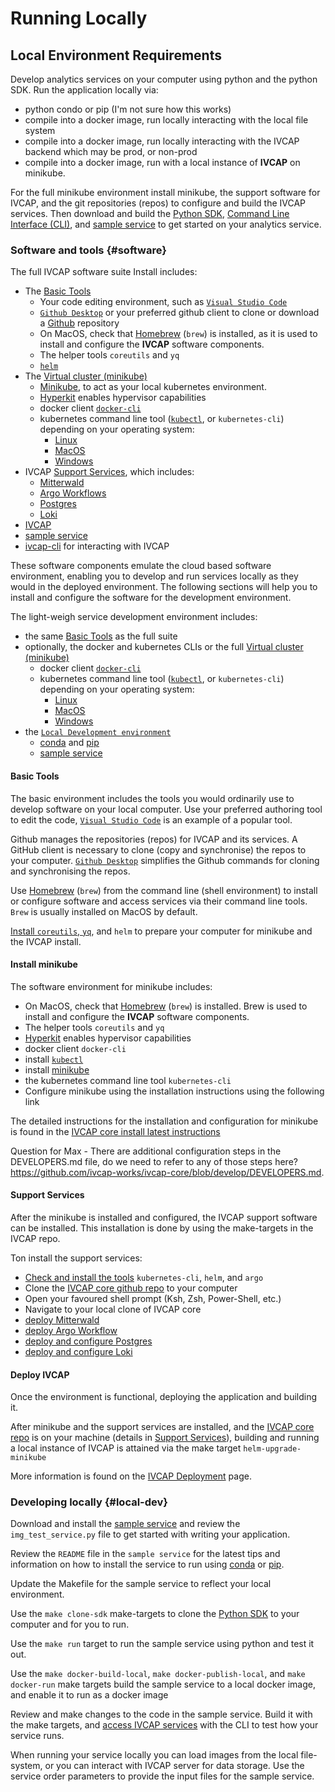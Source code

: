 # Running Locally

## Local Environment Requirements

Develop analytics services on your computer using python and the python SDK.  Run the application locally via:
* python condo or pip (I'm not sure how this works)
* compile into a docker image, run locally interacting with the local file system
* compile into a docker image, run locally interacting with the IVCAP backend which may be prod, or non-prod
* compile into a docker image, run with a local instance of __IVCAP__ on minikube.

For the full minikube environment install minikube, the support software for IVCAP, and the git repositories (repos) to configure and build the IVCAP services.
Then download and build the [Python SDK](https://github.com/ivcap-works/ivcap-sdk-python), [Command Line Interface (CLI)](https://github.com/ivcap-works/ivcap-cli), and [sample service](https://github.com/ivcap-works/ivcap-python-service-example) to get started on your analytics service.

### Software and tools {#software}

The full IVCAP software suite Install includes:

- The [Basic Tools](#basic-tools)
  * Your code editing environment, such as [`Visual Studio Code`](https://code.visualstudio.com/)
  * [`Github Desktop`](https://desktop.github.com/) or your preferred github client to clone or download a [Github](https://github.com/) repository
  * On MacOS, check that [Homebrew](https://brew.sh/) (`brew`) is installed, as it is used to install and configure the __IVCAP__ software components.
  * The helper tools `coreutils` and `yq`
  * [`helm`](https://github.com/ivcap-works/ivcap-core/tree/develop/deploy#k8s-services-deployment-)
- The [Virtual cluster (minikube)](#install-minikube)
  * [Minikube](https://minikube.sigs.k8s.io/docs/start/), to act as your local kubernetes environment.
  * [Hyperkit](https://github.com/moby/hyperkit) enables hypervisor capabilities
  * docker client [`docker-cli`](https://docs.docker.com/engine/reference/commandline/cli/)
  * kubernetes command line tool ([`kubectl`](https://kubernetes.io/docs/tasks/tools/), or `kubernetes-cli`) depending on your operating system:
    * [Linux](https://kubernetes.io/docs/tasks/tools/install-kubectl-linux/)
    * [MacOS](https://kubernetes.io/docs/tasks/tools/install-kubectl-macos)
    * [Windows](https://kubernetes.io/docs/tasks/tools/install-kubectl-windows/)
- IVCAP [Support Services](#support-services), which includes:
  * [Mitterwald](https://helm.mittwald.de)
  * [Argo Workflows](https://argoproj.github.io/argo-workflows/)
  * [Postgres](https://www.postgresql.org/)
  * [Loki](https://github.com/grafana/loki)
- [IVCAP](https://github.com/ivcap-works/ivcap-core)
- [sample service](https://github.com/ivcap-works/ivcap-python-service-example)
- [ivcap-cli](https://github.com/ivcap-works/ivcap-cli) for interacting with IVCAP

These software components emulate the cloud based software environment, enabling you to develop and run services locally as they would in the deployed environment.
The following sections will help you to install and configure the software for the development environment.

The light-weigh service development environment includes:
- the same [Basic Tools](#basic-tools) as the full suite
- optionally, the docker and kubernetes CLIs or the full [Virtual cluster (minikube)](#install-minikube)
  * docker client [`docker-cli`](https://docs.docker.com/engine/reference/commandline/cli/)
  * kubernetes command line tool ([`kubectl`](https://kubernetes.io/docs/tasks/tools/), or `kubernetes-cli`) depending on your operating system:
    * [Linux](https://kubernetes.io/docs/tasks/tools/install-kubectl-linux/)
    * [MacOS](https://kubernetes.io/docs/tasks/tools/install-kubectl-macos)
    * [Windows](https://kubernetes.io/docs/tasks/tools/install-kubectl-windows/)
- the [`Local Development environment`](#developing-locally-local-dev)
  * [conda](https://docs.conda.io/en/latest/) and [pip](https://pypi.org/project/pip/)
  * [sample service](https://github.com/ivcap-works/ivcap-python-service-example)

#### Basic Tools

The basic environment includes the tools you would ordinarily use to develop software on your local computer.
Use your preferred authoring tool to edit the code, [`Visual Studio Code`](https://code.visualstudio.com/) is an example of a popular tool.

Github manages the repositories (repos) for IVCAP and its services.
A GitHub client is necessary to clone (copy and synchronise) the repos to your computer.
[`Github Desktop`](https://desktop.github.com/) simplifies the Github commands for cloning and synchronising the repos.

Use [Homebrew](https://brew.sh/) (`brew`) from the command line (shell environment) to install or configure software and access services via their command line tools.  `Brew` is usually installed on MacOS by default.

[Install `coreutils`, `yq`](https://github.com/ivcap-works/ivcap-core/tree/develop/deploy#install-basic-tools-), and `helm` to prepare your computer for minikube and the IVCAP install.

#### Install minikube

The software environment for minikube includes:
* On MacOS, check that [Homebrew](https://brew.sh/) (`brew`) is installed.  Brew is used to install and configure the __IVCAP__ software components.
* The helper tools `coreutils` and `yq`
* [Hyperkit](https://github.com/moby/hyperkit) enables hypervisor capabilities
* docker client `docker-cli`
* install [`kubectl`](https://kubernetes.io/docs/tasks/tools/)
* install [minikube](https://minikube.sigs.k8s.io/docs/start/)
* the kubernetes command line tool `kubernetes-cli`
* Configure minikube using the installation instructions using the following link

The detailed instructions for the installation and configuration for minikube is found in the [IVCAP core install latest instructions](https://github.com/ivcap-works/ivcap-core/tree/develop/deploy#cluster)

Question for Max - There are additional configuration steps in the DEVELOPERS.md file, do we need to refer to any of those steps here?
https://github.com/ivcap-works/ivcap-core/blob/develop/DEVELOPERS.md.

#### Support Services

After the minikube is installed and configured, the IVCAP support software can be installed.
This installation is done by using the make-targets in the IVCAP repo.

Ton install the support services:

* [Check and install the tools](https://github.com/ivcap-works/ivcap-core/tree/develop/deploy#k8s-services-deployment-) `kubernetes-cli`, `helm`, and `argo`
* Clone the [IVCAP core github repo](https://github.com/ivcap-works/ivcap-core) to your computer
* Open your favoured shell prompt (Ksh, Zsh, Power-Shell, etc.)
* Navigate to your local clone of IVCAP core
* [deploy Mitterwald](https://github.com/ivcap-works/ivcap-core/tree/develop/deploy#mitterwald-)
* [deploy Argo Workflow](https://github.com/ivcap-works/ivcap-core/tree/develop/deploy#argo-workflow-)
* [deploy and configure Postgres](https://github.com/ivcap-works/ivcap-core/tree/develop/deploy#postgres-)
* [deploy and configure Loki](https://github.com/ivcap-works/ivcap-core/tree/develop/deploy#loki-monitoring-)

#### Deploy IVCAP
Once the environment is functional, deploying the application and building it.

After minikube and the support services are installed, and the [IVCAP core repo](https://github.com/ivcap-works/ivcap-core) is on your machine (details in [Support Services](#support-services)), building and running a local instance of IVCAP is attained via the make target `helm-upgrade-minikube`

More information is found on the [IVCAP Deployment](https://github.com/ivcap-works/ivcap-core/tree/develop/deploy#ivcap-deployment) page.

### Developing locally {#local-dev}

Download and install the [sample service](https://github.com/ivcap-works/ivcap-python-service-example) and review the `img_test_service.py` file to get started with writing your application.

Review the `README` file in the `sample service` for the latest tips and information on how to install the service to run using [conda](https://docs.conda.io/en/latest/) or [pip](https://pypi.org/project/pip/).

Update the Makefile for the sample service to reflect your local environment.

Use the `make clone-sdk` make-targets to clone the [Python SDK](https://github.com/ivcap-works/ivcap-sdk-python) to your computer and  for you to run.

Use the `make run` target to run the sample service using python and test it out.

Use the `make docker-build-local`, `make docker-publish-local`, and `make docker-run` make targets build the sample service to a local docker image, and enable it to run as a docker image

Review and make changes to the code in the sample service.
Build it with the make targets, and [access IVCAP services](using-ivcap/) with the CLI to test how your service runs.

When running your service locally you can load images from the local file-system, or you can interact with IVCAP server for data storage.
Use the service order parameters to provide the input files for the sample service.
